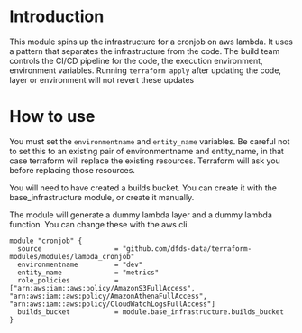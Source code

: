 # Introduction

This module spins up the infrastructure for a cronjob on aws lambda. It uses a
pattern that separates the infrastructure from the code. The build team controls
the CI/CD pipeline for the code, the execution environment, environment
variables. Running `terraform apply` after updating the code, layer or
environment will not revert these updates

# How to use

You must set the `environmentname` and `entity_name` variables. Be careful not
to set this to an existing pair of environmentname and entity_name, in that case
terraform will replace the existing resources. Terraform will ask you before
replacing those resources.

You will need to have created a builds bucket. You can create it with the base_infrastructure module, or create it manually. 

The module will generate a dummy lambda layer and a dummy lambda function. You can change these with the aws cli.

```
module "cronjob" {
  source                  = "github.com/dfds-data/terraform-modules/modules/lambda_cronjob"
  environmentname         = "dev"
  entity_name             = "metrics"
  role_policies           = ["arn:aws:iam::aws:policy/AmazonS3FullAccess", "arn:aws:iam::aws:policy/AmazonAthenaFullAccess", "arn:aws:iam::aws:policy/CloudWatchLogsFullAccess"]
  builds_bucket           = module.base_infrastructure.builds_bucket
}

```
